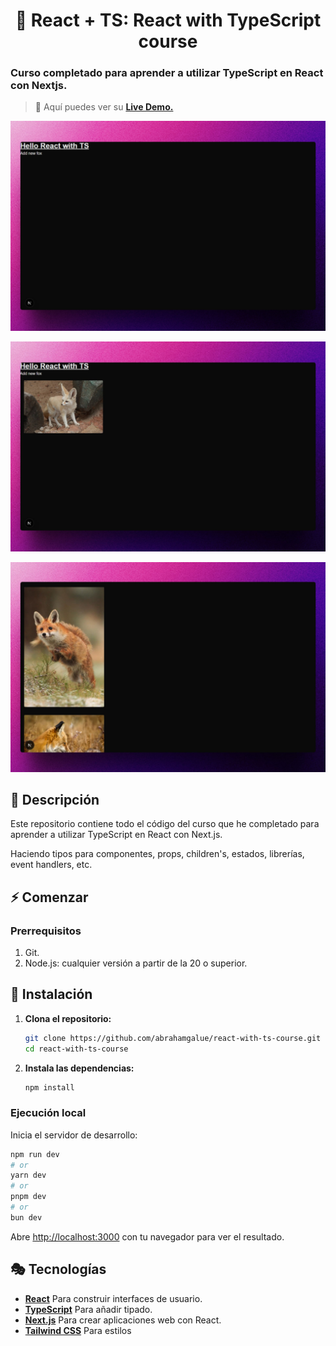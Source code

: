 <div align='center'>

# 🔺 React + TS: React with TypeScript course

</div>

### Curso completado para aprender a utilizar TypeScript en React con Nextjs.

> 🧩 Aquí puedes ver su [**Live Demo.**](https://react-with-ts-abrahamgalue.vercel.app/)

![vista-previa](/public/preview/01-page-preview.jpg)

![vista-previa](/public/preview/02-page-preview.jpg)

![vista-previa](/public/preview/03-page-preview.jpg)

## 🚀 Descripción

Este repositorio contiene todo el código del curso que he completado para aprender a utilizar TypeScript en React con Next.js.

Haciendo tipos para componentes, props, children's, estados, librerías, event handlers, etc.

## ⚡ Comenzar

### Prerrequisitos

1. Git.
2. Node.js: cualquier versión a partir de la 20 o superior.

## 🔧 Instalación

1. **Clona el repositorio:**

   ```bash
   git clone https://github.com/abrahamgalue/react-with-ts-course.git
   cd react-with-ts-course
   ```

2. **Instala las dependencias:**

   ```bash
   npm install
   ```

### Ejecución local

Inicia el servidor de desarrollo:

```bash
npm run dev
# or
yarn dev
# or
pnpm dev
# or
bun dev
```

Abre [http://localhost:3000](http://localhost:3000) con tu navegador para ver el resultado.

## 🎭 Tecnologías

- [**React**](https://react.dev/) Para construir interfaces de usuario.
- [**TypeScript**](https://www.typescriptlang.org/) Para añadir tipado.
- [**Next.js**](https://nextjs.org/) Para crear aplicaciones web con React.
- [**Tailwind CSS**](https://tailwindcss.com/) Para estilos
